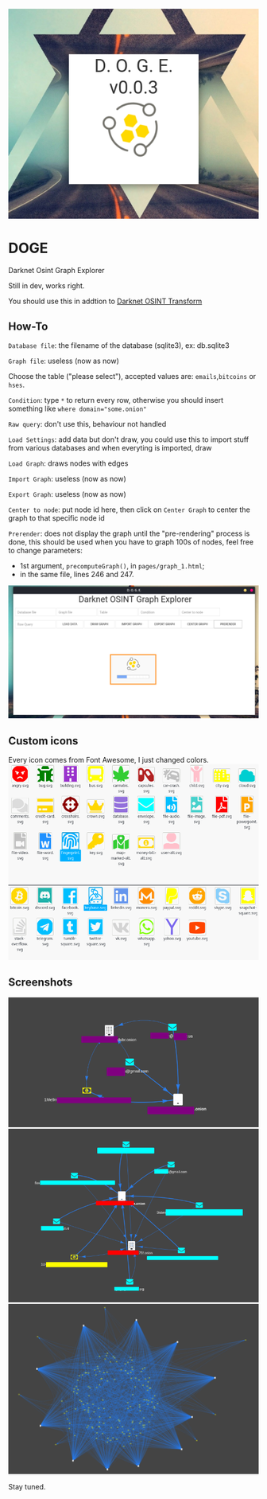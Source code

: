![splash](images/splash.png)

# DOGE
Darknet Osint Graph Explorer

Still in dev, works right.

You should use this in addtion to [Darknet OSINT Transform](https://github.com/pielco11/DOT)

## How-To
`Database file`: the filename of the database (sqlite3), ex: db.sqlite3

`Graph file`: useless (now as now)

Choose the table ("please select"), accepted values are: `emails`,`bitcoins` or `hses`.

`Condition`: type `*` to return every row, otherwise you should insert something like `where domain="some.onion"`

`Raw query`: don't use this, behaviour not handled

`Load Settings`: add data but don't draw, you could use this to import stuff from various databases and when everyting is imported, draw

`Load Graph`: draws nodes with edges

`Import Graph`: useless (now as now)

`Export Graph`: useless (now as now)

`Center to node`: put node id here, then click on `Center Graph` to center the graph to that specific node id

`Prerender`: does not display the graph until the "pre-rendering" process is done, this should be used when you have to graph 100s of nodes, feel free to change parameters:
- 1st argument, `precomputeGraph()`, in `pages/graph_1.html`;
- in the same file, lines 246 and 247.

![rendering-process](images/prerenderer.png)

## Custom icons
Every icon comes from Font Awesome, I just changed colors.
![icons](images/icons.png)
![icons2](images/icons_2.png)

## Screenshots
![dashboard](images/screenshot_30.png)
![dashboard1](images/screenshot_31.png)
![dashboard2](images/screenshot_32.png)

Stay tuned.
